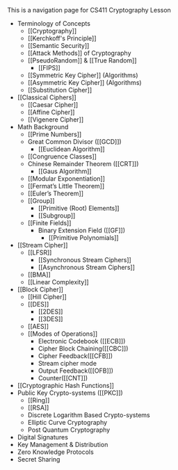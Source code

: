 This is a navigation page for CS411 Cryptography Lesson

- Terminology of Concepts
	-  [[Cryptography]]
	-  [[Kerchkoff's Principle]]
	- [[Semantic Security]]
	-  [[Attack Methods]] of Cryptography
	- [[PseudoRandom]] & [[True Random]]
		- [[FIPS]]
	-  [[Symmetric Key Cipher]] (Algorithms)
	- [[Asymmetric Key Cipher]] (Algorithms)
	- [[Substitution Cipher]]
- [[Classical Ciphers]]  
	- [[Caesar Cipher]]
	- [[Affine Cipher]]
	- [[Vigenere Cipher]]
- Math Background 
	- [[Prime Numbers]]
	- Great Common Divisor ([[GCD]])
		- [[Euclidean Algorithm]]
	- [[Congruence Classes]]
	- Chinese Remainder Theorem ([[CRT]])
		- [[Gaus Algorithm]]
	- [[Modular Exponentiation]]
	- [[Fermat’s Little Theorem]]
	- [[Euler’s Theorem]]
	- [[Group]]
		- [[Primitive (Root) Elements]]
		- [[Subgroup]]
	- [[Finite Fields]]
		- Binary Extension Field ([[GF]])
	        - [[Primitive Polynomials]]
- [[Stream Cipher]]
	- [[LFSR]]
		-  [[Synchronous Stream Ciphers]]
		- [[Asynchronous Stream Ciphers]]
	- [[BMA]]
	- [[Linear Complexity]]
- [[Block Cipher]]
	- [[Hill Cipher]]
	- [[DES]] 
		- [[2DES]]
		- [[3DES]]
	- [[AES]] 
	- [[Modes of Operations]]
		- Electronic Codebook ([[ECB]])
		- Cipher Block Chaining([[CBC]])
		- Cipher Feedback([[CFB]])
		- Stream cipher mode
		- Output Feedback([[OFB]])
		- Counter([[CNT]])
- [[Cryptographic Hash Functions]]
- Public Key Crypto-systems ([[PKC]])
	- [[Ring]]
	- [[RSA]]
	- Discrete Logarithm Based Crypto-systems  
	- Elliptic Curve Cryptography  
	- Post Quantum Cryptography 
- Digital Signatures  
- Key Management & Distribution  
- Zero Knowledge Protocols 
- Secret Sharing 